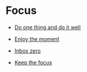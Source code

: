 # Focus


 - [Do one thing and do it well](../Do%20one%20thing%20and%20do%20it%20well/index.md)
    
 - [Enjoy the moment](../Enjoy%20the%20moment/index.md)
    
 - [Inbox zero](../Inbox%20zero/index.md)
    
 - [Keep the focus](../Keep%20the%20focus/index.md)
    
